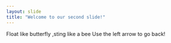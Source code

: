 ```yaml
---
layout: slide
title: "Welcome to our second slide!"
---
```

Float like butterfly ,sting like a bee
Use the left arrow to go back!
